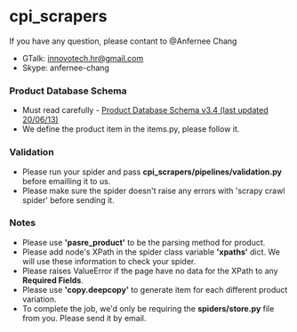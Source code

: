 cpi_scrapers
============
   
If you have any question, please contant to @Anfernee Chang
   
  - GTalk: innovotech.hr@gmail.com
  - Skype: anfernee-chang


### Product Database Schema

- Must read carefully - [Product Database Schema v3.4 (last updated 20/06/13)](https://docs.google.com/file/d/0BwBtbldsfq-3LVh3UTRIVERiVHM/edit?usp=sharing)
- We define the product item in the items.py, please follow it.

### Validation
- Please run your spider and pass **cpi_scrapers/pipelines/validation.py** before emailling it to us.
- Please make sure the spider doesn't raise any errors with 'scrapy crawl spider' before sending it.

### Notes
- Please use **'pasre_product'** to be the parsing method for product.
- Please add node's XPath in the spider class variable **'xpaths'** dict. We will use these information to check your spider.
- Please raises ValueError if the page have no data for the XPath to any **Required Fields**.
- Please use **'copy.deepcopy'** to generate item for each different product variation.
- To complete the job, we'd only be requiring the **spiders/store.py** file from you. Please send it by email.
